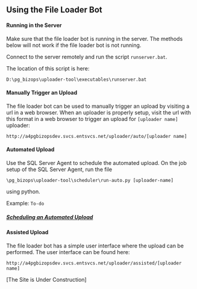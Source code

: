 ## Using the File Loader Bot

#### Running in the Server
Make sure that the file loader bot is running in the server. The methods below will not work if the file loader bot is not running.

Connect to the server remotely and run the script 
 ```runserver.bat```.

The location of this script is here: 

```D:\pg_bizops\uploader-tool\executables\runserver.bat```

#### Manually Trigger an Upload
The file loader bot can be used to manually trigger an upload by visiting a url in a web browser.
When an uploader is properly setup, visit the url with this format in a web browser to trigger an upload for ```[uploader name]``` uploader:

 ```http://a4pgbizopsdev.svcs.entsvcs.net/uploader/auto/[uploader name]```

#### Automated Upload
Use the SQL Server Agent to schedule the automated upload. On the job setup of the SQL Server Agent, run the file

```\pg_bizops\uploader-tool\scheduler\run-auto.py [uploader-name]```

using python.

Example:
```To-do```

##### [Scheduling an Automated Upload](https://github.hpe.com/TTT/uploader-tool/blob/master/setup-upload-schedule.md)

#### Assisted Upload
The file loader bot has a simple user interface where the upload can be performed.
The user interface can be found here: 

```http://a4pgbizopsdev.svcs.entsvcs.net/uploader/assisted/[uploader name]```

[The Site is Under Construction]
